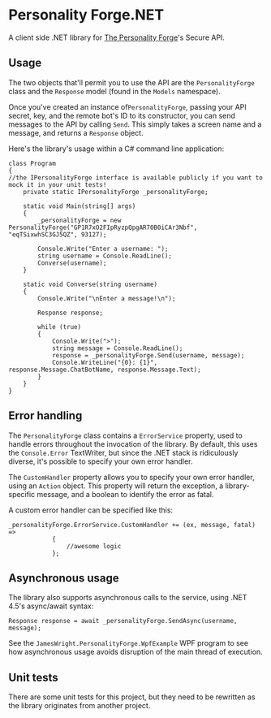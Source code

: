 # Personality Forge.NET

A client side .NET library for [The Personality Forge](http://www.personalityforge.com/)'s Secure API.

## Usage

The two objects that'll permit you to use the API are the `PersonalityForge` class and the `Response` model (found in the `Models` namespace).

Once you've created an instance of`PersonalityForge`, passing your API secret, key, and the remote bot's ID to its constructor, you can send messages to the API by calling `Send`. This simply takes a screen name and a message, and returns a `Response` object.

Here's the library's usage within a C# command line application:

    class Program
    {
	//the IPersonalityForge interface is available publicly if you want to mock it in your unit tests! 
        private static IPersonalityForge _personalityForge;

        static void Main(string[] args)
        {
            _personalityForge = new PersonalityForge("GP1R7xO2FIpRyzpQpgAR70B0iCAr3Nbf", "eqTSixwhSC3GJ5QZ", 93127);

            Console.Write("Enter a username: ");
            string username = Console.ReadLine();
            Converse(username);
        }

        static void Converse(string username)
        {
            Console.Write("\nEnter a message!\n");

            Response response;

            while (true)
            {
                Console.Write(">");
                string message = Console.ReadLine();
                response = _personalityForge.Send(username, message);
                Console.WriteLine("{0}: {1}", response.Message.ChatBotName, response.Message.Text);
            }
        }
    }

## Error handling

The `PersonalityForge` class contains a `ErrorService` property, used to handle errors throughout the invocation of the library. By default, this uses the `Console.Error` TextWriter, but since the .NET stack is ridiculously diverse, it's possible to specify your own error handler.

The `CustomHandler` property allows you to specify your own error handler, using an `Action` object. This property will return the exception, a library-specific message, and a boolean to identify the error as fatal.

A custom error handler can be specified like this:

    _personalityForge.ErrorService.CustomHandler += (ex, message, fatal) =>
                {
                    //awesome logic
                };

## Asynchronous usage

The library also supports asynchronous calls to the service, using .NET 4.5's async/await syntax:

	Response response = await _personalityForge.SendAsync(username, message);

See the `JamesWright.PersonalityForge.WpfExample` WPF program to see how asynchronous usage avoids disruption of the main thread of execution.

## Unit tests

There are some unit tests for this project, but they need to be rewritten as the library originates from another project. 
